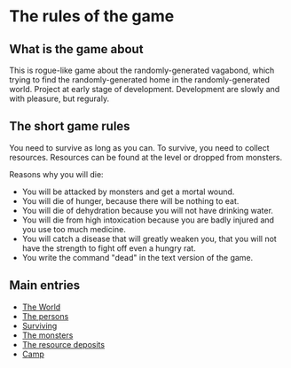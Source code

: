 # The rules of the game

## What is the game about

This is rogue-like game about the randomly-generated vagabond, which trying to find the randomly-generated home in the randomly-generated world. Project at early stage of development. Development are slowly and with pleasure, but reguraly.

## The short game rules

You need to survive as long as you can. To survive, you need to collect resources. Resources can be found at the level or dropped from monsters.

Reasons why you will die:
- You will be attacked by monsters and get a mortal wound.
- You will die of hunger, because there will be nothing to eat.
- You will die of dehydration because you will not have drinking water.
- You will die from high intoxication because you are badly injured and you use too much medicine.
- You will catch a disease that will greatly weaken you, that you will not have the strength to fight off even a hungry rat.
- You write the command "dead" in the text version of the game.

## Main entries

* [The World](world)
* [The persons](persons)
* [Surviving](surviving)
* [The monsters](monsters)
* [The resource deposits](gathering)
* [Camp](camp.md)
